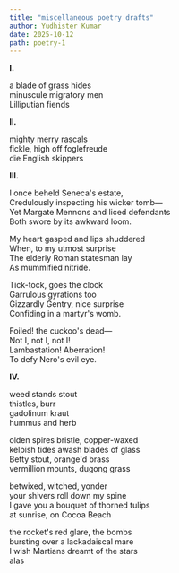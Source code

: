 ```yaml
---
title: "miscellaneous poetry drafts"
author: Yudhister Kumar
date: 2025-10-12
path: poetry-1
---
```


**I.**

a blade of grass hides  
minuscule migratory men  
Lilliputian fiends  

**II.**

mighty merry rascals  
fickle, high off foglefreude  
die English skippers  

**III.**

I once beheld Seneca's estate,  
Credulously inspecting his wicker tomb—  
Yet Margate Mennons and liced defendants  
Both swore by its awkward loom.  

My heart gasped and lips shuddered  
When, to my utmost surprise  
The elderly Roman statesman lay  
As mummified nitride.  

Tick-tock, goes the clock  
Garrulous gyrations too  
Gizzardly Gentry, nice surprise  
Confiding in a martyr's womb.  

Foiled! the cuckoo's dead—  
Not I, not I, not I!  
Lambastation! Aberration!  
To defy Nero's evil eye.  

**IV.** 

weed stands stout   
thistles, burr  
gadolinum kraut  
hummus and herb  

olden spires bristle, copper-waxed  
kelpish tides awash blades of glass  
Betty stout, orange'd brass  
vermillion mounts, dugong grass

betwixed, witched, yonder   
your shivers roll down my spine    
I gave you a bouquet of thorned tulips  
at sunrise, on Cocoa Beach

the rocket's red glare, the bombs  
bursting over a lackadaiscal mare  
I wish Martians dreamt of the stars  
alas
